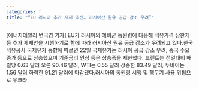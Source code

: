 ```yaml
---
categories: f
title: "“EU 러시아 추가 제재 추진… 러시아산 원유 공급 감소 우려”"
---
```

[에너지데일리 변국영 기자] EU가 러시아의 예비군 동원령에 대응해 석유가격 상한제 등 추가 제재안을 시행하기로 함에 따라 러시아산 원유 공급 감소가 우려되고 있다.한국석유공사 국제유가 동향에 따르면 22일 국제유가는 러시아 공급 감소 우려, 중국 수요 증가 등으로 상승했으며 기준금리 인상 등은 상승폭을 제한했다. 브렌트는 전일대비 배럴당 0.63 달러 오른 90.46 달러, WTI는 0.55 달러 상승한 83.49 달러, 두바이는 1.56 달러 하락한 91.21 달러에 마감됐다.러시아의 동원령 시행 및 핵무기 사용 위협으로 우크라
